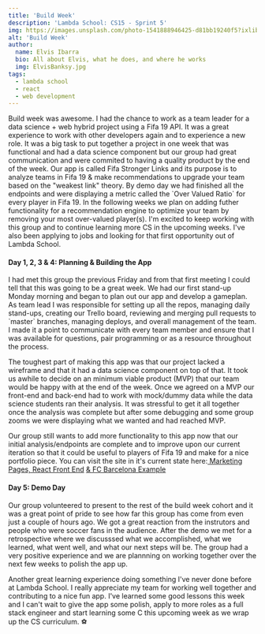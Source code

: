 ```yaml
---
title: 'Build Week'
description: 'Lambda School: CS15 - Sprint 5'
img: https://images.unsplash.com/photo-1541888946425-d81bb19240f5?ixlib=rb-1.2.1&ixid=MXwxMjA3fDB8MHxwaG90by1wYWdlfHx8fGVufDB8fHw%3D&auto=format&fit=crop&w=2550&q=80
alt: 'Build Week'
author:
  name: Elvis Ibarra
  bio: All about Elvis, what he does, and where he works
  img: ElvisBanksy.jpg
tags:
  - lambda school
  - react
  - web development
---
```


<section class="weekly">
  <p class="intro">
      Build week was awesome. I had the chance to work as a team leader for a data science + web hybrid project using a Fifa 19 API. It was a great experience to work with other developers again and to experience a new role. It was a big task to put together a project in one week that was functional and had a data science component but our group had great communication and were commited to having a quality product by the end of the week. Our app is called Fifa Stronger Links and its purpose is to analyze teams in Fifa 19 & make recommendations to upgrade your team based on the "weakest link" theory. By demo day we had finished all the endpoints and were displaying a metric called the `Over Valued Ratio` for every player in Fifa 19. In the following weeks we plan on adding futher functionality for a recommendation engine to optimize your team by removing your most over-valued player(s). I'm excited to keep working with this group and to continue learning more CS in the upcoming weeks. I've also been applying to jobs and looking for that first opportunity out of Lambda School.   </p>
      <div class="top-content">
        <div class="text-content">
            <h4><span class="daytags">Day 1, 2, 3 & 4: </span> <span class="day">Planning & Building the App
              </span></h4>
              <p>I had met this group the previous Friday and from that first meeting I could tell that this was going to be a great week. We had our first stand-up Monday morning and began to plan out our app and develop a gameplan. As team lead I was responsible for setting up all the repos, managing daily stand-ups, creating our Trello board, reviewing and merging pull requests to `master` branches, managing deploys, and overall management of the team. I made it a point to communicate with every team member and ensure that I was available for questions, pair programming or as a resource throughout the process.</p>
              <p>The toughest part of making this app was that our project lacked a wireframe and that it had a data science component on top of that. It took us awhile to decide on an minimum viable product (MVP) that our team would be happy with at the end of the week. Once we agreed on a MVP our front-end and back-end had to work with mock/dummy data while the data science students ran their analysis. It was stressful to get it all together once the analysis was complete but after some debugging and some group zooms we were displaying what we wanted and had reached MVP.</p>
              <p>Our group still wants to add more functionality to this app now that our initial analysis/endpoints are complete and to improve upon our current iteration so that it could be useful to players of Fifa 19 and make for a nice portfolio piece. You can visit the site in it's current state here:<a class='text-red-700' href="https://fifastrongerlinks.netlify.com"> Marketing Pages, </a>
                <a class='text-red-700' href="https://fifastats.netlify.com">React Front End</a> <a class='text-red-700'  href="https://fifastats.netlify.com/team/default/fc%20barcelona">& FC Barcelona Example</a>  </p>
      <div class="text-content">
        <div class="text-content">
            <div class="text-content">
                <h4><span class="daytags">Day 5: </span> <span class="day">Demo Day
                  </span></h4>
                  <p>Our group volunteered to present to the rest of the build week cohort and it was a great point of pride to see how far this group has come from even just a couple of hours ago. We got a great reaction from the instrutors and people who were soccer fans in the audience. After the demo we met for a retrospective where we discusssed what we accomplished, what we learned, what went well, and what our next steps will be. The group had a very positive experience and we are plannning on working together over the next few weeks to polish the app up. </p>
          <div class="text-content">
      </div>
            <p class="weeklyp">Another great learning experience doing something I've never done before at Lambda School. I really appreciate my team for working well together and contributing to a nice fun app. I've learned some good lessons this week and I can't wait to give the app some polish, apply to more roles as a full stack engineer and start learning some C this upcoming week as we wrap up the CS curriculum.  ⚽</p>
    </section>

